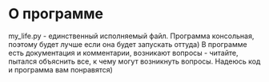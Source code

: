 # О программе
my_life.py - единственный исполняемый файл. Программа консольная, поэтому будет лучше если она будет запускать оттуда)
В программе есть документация и комментарии, возникают вопросы - читайте, пытался объяснить все, к чему могут возникнуть вопросы.
Надеюсь код и программа вам понравятся)
